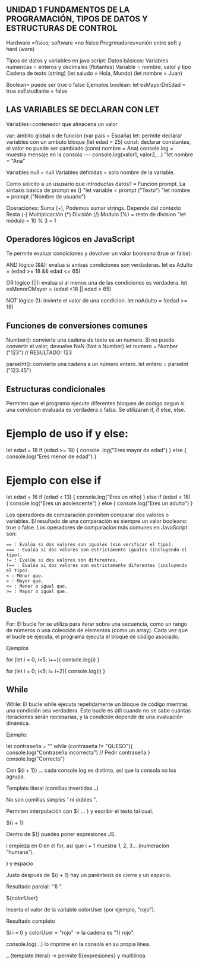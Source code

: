 ## UNIDAD 1 FUNDAMENTOS DE LA PROGRAMACIÓN, TIPOS DE DATOS Y ESTRUCTURAS DE CONTROL

Hardware =físico; software =no físico
Progrmadores=unión entre soft y hard (ware)

Tipos de datos y variables en java script:
Datos básicos:
Variables numericas = enteros y decimales (flotantes)
Variable = nombre, valor y tipo
Cadena de texto (string) (let saludo = Hola, Mundo)
(let nombre = Juan)

Boolean= puede ser true o false
Ejemplos boolean: let esMayorDeEdad = true
esEstudiante = false

## LAS VARIABLES SE DECLARAN CON LET

Variables=contenedor que almacena un valor

var: ámbito global o de función (var pais = España)
let: permite declarar variables con un ambuto bloque (let edad = 25)
const: declarar constantes, el valor no puede ser cambiado
(const nombre = Ana)
console.log = muestra mensaje en la consola --- console.log(valor1, valor2,...)
"let nombre = "Ana"

Variables null = null
Variables definidas = solo nombre de la variable.

Como solicito a un ususario que introductas datos? = Funcion prompt.
La sintaxis básica de prompt es ()
"let variable = prompt ("Texto")
"let nombre = prompt ("Nombre de usuario")

Operaciones:
Suma (+), Podemos sumar strings. Depende del contexto
Resta (-)
Multiplicación (\*)
División (/)
Modulo (%) = resto de division "let módulo = 10 % 3 = 1

## Operadores lógicos en JavaScript

Te permite evaluar condiciones y devolver un valor booleano (true or false):

AND lógico (&&): evalua si ambas condiciones son verdaderas.
let es Adulto = (edad >= 18 && edad <= 65)

OR lógico (||): evalua si al menos una de las condiciones es verdadera.
let esMenorOMayor = (edad <18 || edad > 65)

NOT lógico (!): invierte el valor de una condicion.
let noAdulto = !(edad >= 18)

## Funciones de conversiones comunes

Number(): convierte una cadena de texto es un numero. Si no puede convertir el valor, devuelve NaN (Not a Number)
let numero = Number ("123") // RESULTADO: 123

parseInt(): convierte una cadena a un número entero.
let entero = parseInt ("123.45")

## Estructuras condicionales

Permiten que el programa ejecute diferentes bloques de codigo segun si una condicion evaluada es verdadera o falsa. Se utilizaran if, if else, else.

# Ejemplo de uso if y else:

let edad = 18
if (edad >= 18) {
console .log("Eres mayor de edad")
} else {
console.log("Eres menor de edad")
}

# Ejemplo con else if

let edad = 16
if (edad < 13) {
console.log("Eres un niño)
} else if (edad < 18) {
console.log("Eres un adolescente")
} else {
console.log("Eres un adulto")
}

Los operadores de comparación permiten comparar dos valores o variables. El resultado de una comparación es siempre un valor booleano: true o false. Los operadores de comparación más comunes en JavaScript son:

    == : Evalúa si dos valores son iguales (sin verificar el tipo).
    === : Evalúa si dos valores son estrictamente iguales (incluyendo el tipo).
    != : Evalúa si dos valores son diferentes.
    !== : Evalúa si dos valores son estrictamente diferentes (incluyendo el tipo).
    < : Menor que.
    > : Mayor que.
    <= : Menor o igual que.
    >= : Mayor o igual que.

## Bucles

For: El bucle for se utiliza para iterar sobre una secuencia, como un rango de números o una colección de elementos (como un array). Cada vez que el bucle se ejecuta, el programa ejecuta el bloque de código asociado.

Ejemplos

for (let i = 0; i<5; i++){
console.log(i)
}

for (let i = 0; i<5; i= i+2){
console.log(i)
}

<script>
    for (let i = 0; i < 5; i++) {
        console.log(i)
    }
    
</script>

## While

While: El bucle while ejecuta repetidamente un bloque de código mientras una condición sea verdadera. Este bucle es útil cuando no se sabe cuántas iteraciones serán necesarias, y la condición depende de una evaluación dinámica.

Ejemplo:

let contraseña = ""
while (contraseña != "QUESO"){
console.log("Contraseña incorrecta")
// Pedir contraseña
}
console.log("Correcto")

<script>
    let contrasenia = prompt("Introduce la contaseña")
    const NUMEROINTENTOS = 5
    let contraseniaEncontrada = false
    const CONTRASENIAAVERIGUAR = "QUESO"
    let intento = 0

    for (let i = 0; i < NUMEROINTENTOS && !contraseniaEncontrada; i++) {
        intento = i + 1
        if (contrasenia == CONTRASENIAAVERIGUAR) {
            contraseniaEncontrada = true
        }
        else {
            console.log("Contraseña incorrecta: Intento " + intento );
            contrasenia = prompt("Introduce la contaseña")
        }
    }

    if (!contraseniaEncontrada) {
        console.log("No has averiguado la contraseña en " + NUMEROINTENTOS + " intentos");
    } else {
        console.log("Correcto. Has averiguado la contraseña en " + intento + " intentos.");

    }



</script>

Con ${i + 1}) ... cada console.log es distinto, así que la consola no los agrupa.

Template literal (comillas invertidas `…`)

No son comillas simples ' ni dobles ".

Permiten interpolación con ${ ... } y escribir el texto tal cual.

${i + 1}

Dentro de ${} puedes poner expresiones JS.

i empieza en 0 en el for, así que i + 1 muestra 1, 2, 3… (numeración “humana”).

) y espacio

Justo después de ${i + 1} hay un paréntesis de cierre y un espacio.

Resultado parcial: "1) ".

${colorUser}

Inserta el valor de la variable colorUser (por ejemplo, "rojo").

Resultado completo

Si i = 0 y colorUser = "rojo" → la cadena es "1) rojo".

console.log(...) lo imprime en la consola en su propia línea.

`…` (template literal) → permite ${expresiones} y multilínea.


